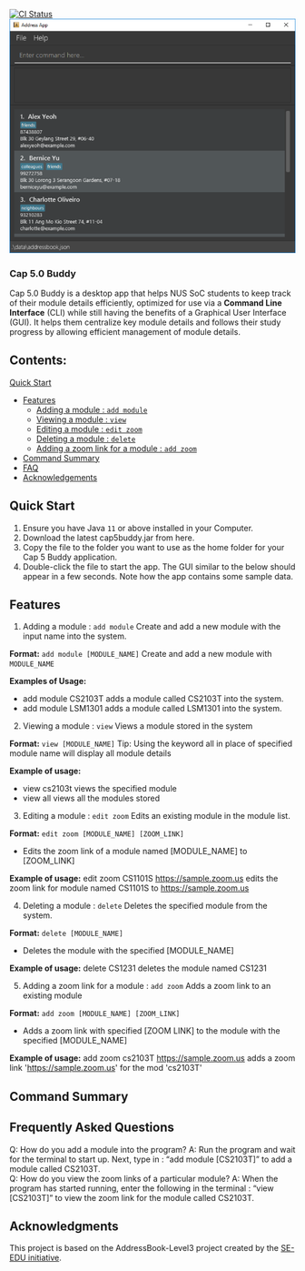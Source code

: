 [![CI Status](https://github.com/AY2021S1-CS2103T-F12-3/tp/workflows/Java%20CI/badge.svg)](https://github.com/AY2021S1-CS2103T-F12-3/tp/actions)
![Ui](docs/images/OriginalImages/Ui.png)

### Cap 5.0 Buddy

Cap 5.0 Buddy is a desktop app that helps NUS SoC students to keep track of their module details efficiently, optimized for use via a
**Command Line Interface** (CLI) while still having the benefits of a Graphical User Interface (GUI).
It helps them centralize key module details and follows their study
progress by allowing efficient management of module details.

## Contents:
[Quick Start](#Quick-Start "Goto Quick Start")
- [Features](#Features "Goto Features")
    - [Adding a module : `add module`](#Adding-a-module "Goto Adding-a-module")
    - [Viewing a module : `view`](#Viewing-a-module "Goto Viewing-a-module")
    - [Editing a module : `edit zoom`](#Editing-a-module "Goto Editing-a-module")
    - [Deleting a module : `delete`](#Deleting-a-module "Goto Deleting-a-module")
    - [Adding a zoom link for a module : `add zoom`](#Adding-a-zoom-link-for-a-module "Goto Adding-a-zoom-link-for-a-module")
- [Command Summary](#Command-Summary "Goto Command-Summary")
- [FAQ](#Frequently-Asked-Questions-FAQ "Goto Frequently-Asked-Questions-FAQ")
- [Acknowledgements](#Acknowledgments "Goto Acknowledgments")

## Quick Start
1. Ensure you have Java `11` or above installed in your Computer.
2. Download the latest cap5buddy.jar from here.
3. Copy the file to the folder you want to use as the home folder for your Cap 5 Buddy application.
4. Double-click the file to start the app. The GUI similar to the below should appear in a few seconds. Note how the app contains some sample data.

## Features

1. Adding a module : `add module`
Create and add a new module with the input name into the system.

**Format:** `add module [MODULE_NAME]`
Create and add a new module with `MODULE_NAME`

**Examples of Usage:**
* add module CS2103T adds a module called CS2103T into the system.
* add module LSM1301 adds a module called LSM1301 into the system.

2. Viewing a module : `view`
Views a module stored in the system

**Format:** `view [MODULE_NAME]`
Tip: Using the keyword all in place of specified module name will display all module details

**Example of usage:**
* view cs2103t views the specified module
* view all views all the modules stored

3. Editing a module : `edit zoom`
Edits an existing module in the module list.

**Format:** `edit zoom [MODULE_NAME] [ZOOM_LINK]`
* Edits the zoom link of a module named [MODULE_NAME] to [ZOOM_LINK]

**Example of usage:**
edit zoom CS1101S https://sample.zoom.us edits the zoom link for module named CS1101S to https://sample.zoom.us

4. Deleting a module : `delete`
Deletes the specified module from the system.

**Format:** `delete [MODULE_NAME]`
* Deletes the module with the specified [MODULE_NAME]

**Example of usage:**
delete CS1231 deletes the module named CS1231

5. Adding a zoom link for a module : `add zoom`
Adds a zoom link to an existing module

**Format:** `add zoom [MODULE_NAME] [ZOOM_LINK]`
* Adds a zoom link with specified [ZOOM LINK] to the module with the specified [MODULE_NAME]

**Example of usage:**
add zoom cs2103T https://sample.zoom.us adds a zoom link 'https://sample.zoom.us' for the mod 'cs2103T'

## Command Summary

## Frequently Asked Questions
Q: How do you add a module into the program?
A: Run the program and wait for the terminal to start up. Next, type in : “add module [CS2103T]” to add a module called CS2103T. <br/>
Q: How do you view the zoom links of a particular module?
A: When the program has started running, enter the following in the terminal : “view [CS2103T]” to view the zoom link for the module called CS2103T.

## Acknowledgments
This project is based on the AddressBook-Level3 project created by the [SE-EDU initiative](https://se-education.org).
